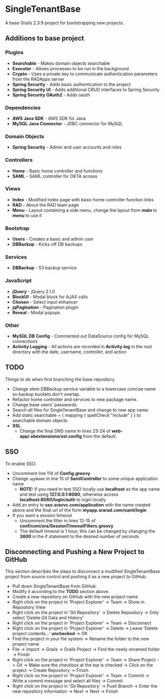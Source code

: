 SingleTenantBase
=========
A base Grails 2.3.9 project for bootstrapping new projects.

## Additions to base project
### Plugins

- **Searchable** - Makes domain objects searchable
- **Executor** - Allows processes to be run in the background
- **Crypto** - Uses a private key to communicate authentication parameters from the RADApps server
- **Spring Security** - Adds basic authentication to the project
- **Spring Security UI** - Adds additional CRUD interfaces to Spring Security
- **Spring Security OAuth2** - Adds oauth

### Dependencies
- **AWS Java SDK** - AWS SDK for Java
- **MySQL Java Connector** - JDBC connector for MySQL

### Domain Objects
- **Spring Security** - Admin and user accounts and roles

### Controllers
- **Home** - Basic home controller and functions
- **SAML** - SAML controller for OKTA access

### Views
- **Index** - Modified index page with basic home controller function links
- **RAD** - About the RAD team page
- **Menu** - Layout containing a side menu, change the layout from **main** to **menu** to use it

### Bootstrap
- **Users** - Creates a basic and admin user
- **DBBackup** - Kicks off DB backups

### Services
- **DBBackup** - S3 backup service

### JavaScript
- **jQuery** - jQuery 2.1.0
- **BlockUI** - Modal block for AJAX calls
- **Chosen** - Select input enhancer
- **jqPagination** - Pagination plugin
- **Reveal** - Modal popups

### Other
- **MySQL DB Config** - Commented out DataSource config for MySQL connections
- **Activity Logging** - All actions are recorded in **Activity.log** in the root directory with the date, username, controller, and action

## TODO
Things to do when first branching the base repository.

- Change stem DBBackup service variable to a lowercase concise name so backup buckets don't overlap.
- Refactor home controller and services to new package name.
- Change base users' passwords.
- Search all files for SingleTenantBase and change to new app name.
- Add static searchable  = { mapping { spellCheck "include" } } to searchable domain objects.
- **SSL**
  - Change the final DNS name in lines 23-24 of **web-app/.ebextensions/ssl.config** from the default.

## SSO
To enable SSO:

- Uncomment line 114 of **Config.groovy**
- Change `appName` in line 15 of **SamlController** to some unique application name
	- **NOTE:** If you need to test SSO locally use **localhost** as the app name and test using **127.0.0.1:8080**, otherwise access **localhost:8080/login/auth** to login locally
- Add an entry to **sso.sravvc.com/application** with the name created above and the final url of the form **myapp.srarad.com/saml/login**
- If you want a session timeout
	- Uncomment the filter in lines 12-15 of **conf/com/sra/SessionTimeoutFilters.groovy**
	- The default timeout is 1 hour, this can be changed by changing the **3600** in the if statement to the desired number of seconds


## Disconnecting and Pushing a New Project to GitHub
This section describes the steps to disconnect a modified SingleTenantBase project from source control and pushing it as a new project to GitHub.

- Pull down SingleTenantBase from GitHub.
- Modify it according to the **TODO** section above.
- Create a new repository on GitHub with the new project name
- Right click on the project in 'Project Explorer' -> Team -> Show in Repository View
- Right click on the project in 'Git Repository' -> Delete Repository -> Only select 'Delete Git Data and History'
- Right click on the project in 'Project Explorer' -> Team -> Disconnect
- Right click on the project in 'Project Explorer' -> Delete -> Leave 'Delete project contents...' **unchecked** -> OK
- Find the project in your file system -> Rename the folder to the new project name
- File -> Import -> Grails -> Grails Project -> Find the newly renamed folder -> Finish
- Right click on the project in 'Project Explorer' -> Team -> Share Project -> Git -> Make sure the checkbox at the top is checked -> Click on the project -> Create Repository -> Finish
- Right click on the project in 'Project Explorer' -> Team -> Commit -> Write a commit message and select all files -> Commit
- Right click on the project in 'Git Repository' -> Push Branch -> Enter the new repository information -> Next -> Next -> Finish
